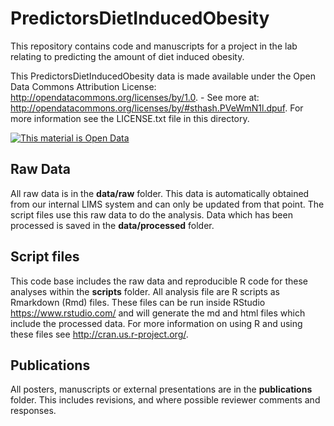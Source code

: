 PredictorsDietInducedObesity
============================

This repository contains code and manuscripts for a project in the lab relating to predicting the amount of diet induced obesity.  

This PredictorsDietInducedObesity data is made available under the Open Data Commons Attribution License: http://opendatacommons.org/licenses/by/1.0. - See more at: http://opendatacommons.org/licenses/by/#sthash.PVeWmN1l.dpuf.  For more information see the LICENSE.txt file in this directory.

<!-- Open Data Link -->
<a href="http://opendefinition.org/">
  <img alt="This material is Open Data" border="0"
  src="http://assets.okfn.org/images/ok_buttons/od_80x15_blue.png" />
</a>
<!-- /Open Data Link -->



Raw Data
----------

All raw data is in the **data/raw** folder.  This data is automatically obtained from our internal LIMS system and can only be updated from that point.  The script files use this raw data to do the analysis.  Data which has been processed is saved in the **data/processed** folder.

Script files
--------------

This code base includes the raw data and reproducible R code for these analyses within the **scripts** folder.  All analysis file are R scripts as Rmarkdown (Rmd) files.  These files can be run inside RStudio https://www.rstudio.com/ and will generate the md and html files which include the processed data.  For more information on using R and using these files see http://cran.us.r-project.org/.

Publications
-------------

All posters, manuscripts or external presentations are in the **publications** folder.  This includes revisions, and where possible reviewer comments and responses.


